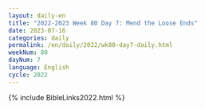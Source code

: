 ```yaml
---
layout: daily-en
title: "2022-2023 Week 80 Day 7: Mend the Loose Ends"
date: 2023-07-16
categories: daily
permalink: /en/daily/2022/wk80-day7-daily.html
weekNum: 80
dayNum: 7
language: English
cycle: 2022
---
```

{% include BibleLinks2022.html %} 
